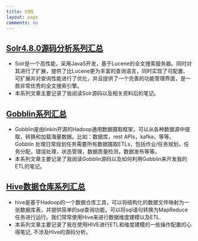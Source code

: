 ```yaml
---
title: 归档
layout: page
comments: no
---
```



## [Solr4.8.0源码分析系列汇总](<http://www.lamborryan.com/solr-4.8.0>)

* Solr是一个高性能，采用Java5开发，基于Lucene的全文搜索服务器。同时对其进行了扩展，提供了比Lucene更为丰富的查询语言，同时实现了可配置、可扩展并对查询性能进行了优化，并且提供了一个完善的功能管理界面，是一款非常优秀的全文搜索引擎。
* 本系列文章主要记录了我阅读Solr源码以及相关资料后的笔记。

## [Gobblin系列汇总](<http://www.lamborryan.com/gobblin-collect>)

* Gobblin是由linkin开源的Hadoop通用数据摄取框架，可以从各种数据源中提取，转换和加载海量数据。比如：数据库，rest APIs，kafka，等等。Gobblin 处理日常规划任务需要所有数据摄取ETLs，包括作业/任务规划，任务分配，错误处理，状态管理，数据质量检测，数据发布等等。
* 本系列文章主要记录了我阅读Gobblin源码以及如何利用Gobblin来开发我的ETL的笔记。

## [Hive数据仓库系列汇总](<http://www.lamborryan.com/hive-warehouse>)

* hive是基于Hadoop的一个数据仓库工具，可以将结构化的数据文件映射为一张数据库表，并提供简单的sql查询功能，可以将sql语句转换为MapReduce任务进行运行。我们常常使用Hive来进行数据维度建模以及ETL.
* 本系列文章主要记录了我在使用HIVE进行ETL和维度建模的一些操作配置的心得笔记, 不涉及Hive的源码分析。
